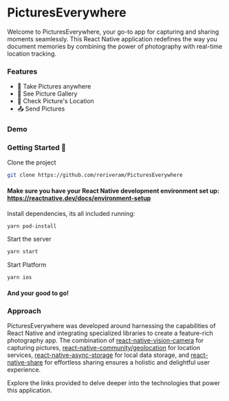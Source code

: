 
# PicturesEverywhere

Welcome to PicturesEverywhere, your go-to app for capturing and sharing moments seamlessly. This React Native application redefines the way you document memories by combining the power of photography with real-time location tracking.


### Features

- 📸 Take Pictures anywhere
- 👀 See Picture Gallery
- 📍 Check Picture's Location
- 📤 Send Pictures 


### Demo




### Getting Started 🚀

Clone the project

```bash
git clone https://github.com/reriveram/PicturesEverywhere
```

#### Make sure you have your React Native development environment set up: https://reactnative.dev/docs/environment-setup


Install dependencies, its all included running: 

```bash
yarn pod-install

```
Start the server

```bash
yarn start
```

 Start Platform
```bash
yarn ios
```

#### And your good to go!

    
### Approach

PicturesEverywhere was developed around harnessing the capabilities of React Native and integrating specialized libraries to create a feature-rich photography app. The combination of [react-native-vision-camera](https://github.com/mrousavy/react-native-vision-camera) for capturing pictures, [react-native-community/geolocation](https://github.com/michalchudziak/react-native-geolocation) for location services, [react-native-async-storage](https://github.com/react-native-async-storage/async-storage) for local data storage, and [react-native-share](https://github.com/react-native-share/react-native-share) for effortless sharing ensures a holistic and delightful user experience.

Explore the links provided to delve deeper into the technologies that power this application.
